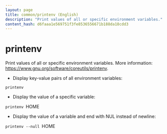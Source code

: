 ```yaml
---
layout: page
title: common/printenv (English)
description: "Print values of all or specific environment variables."
content_hash: d6faaa1e569751f3fe8536556671b188da18cdd3
---
```

# printenv

Print values of all or specific environment variables.
More information: <https://www.gnu.org/software/coreutils/printenv>.

- Display key-value pairs of all environment variables:

`printenv`

- Display the value of a specific variable:

`printenv `<span class="tldr-var badge badge-pill bg-dark-lm bg-white-dm text-white-lm text-dark-dm font-weight-bold">HOME</span>

- Display the value of a variable and end with NUL instead of newline:

`printenv --null `<span class="tldr-var badge badge-pill bg-dark-lm bg-white-dm text-white-lm text-dark-dm font-weight-bold">HOME</span>
